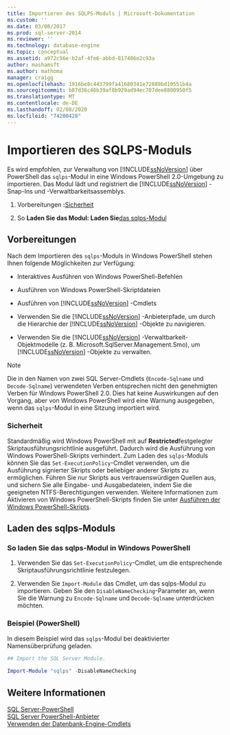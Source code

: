 ```yaml
---
title: Importieren des SQLPS-Moduls | Microsoft-Dokumentation
ms.custom: ''
ms.date: 03/08/2017
ms.prod: sql-server-2014
ms.reviewer: ''
ms.technology: database-engine
ms.topic: conceptual
ms.assetid: a972c56e-b2af-4fe6-abbd-817406e2c93a
author: mashamsft
ms.author: mathoma
manager: craigg
ms.openlocfilehash: 1916be8c443799fa41680341e72889bd10551b4a
ms.sourcegitcommit: b87d36c46b39af8b929ad94ec707dee8800950f5
ms.translationtype: MT
ms.contentlocale: de-DE
ms.lasthandoff: 02/08/2020
ms.locfileid: "74200428"
---
```

# <a name="import-the-sqlps-module"></a>Importieren des SQLPS-Moduls
  Es wird empfohlen, zur Verwaltung von [!INCLUDE[ssNoVersion](../includes/ssnoversion-md.md)] über PowerShell das `sqlps`-Modul in eine Windows PowerShell 2.0-Umgebung zu importieren. Das Modul lädt und registriert die [!INCLUDE[ssNoVersion](../includes/ssnoversion-md.md)] -Snap-Ins und -Verwaltbarkeitsassemblys.  
  
1.  Vorbereitungen **:**[Sicherheit](#Security)    
  
2.  So **Laden Sie das Modul: Laden Sie**[das sqlps-Modul](#LoadSqlps)    
  
## <a name="before-you-begin"></a>Vorbereitungen  
 Nach dem Importieren des `sqlps`-Moduls in Windows PowerShell stehen Ihnen folgende Möglichkeiten zur Verfügung:  
  
-   Interaktives Ausführen von Windows PowerShell-Befehlen  
  
-   Ausführen von Windows PowerShell-Skriptdateien  
  
-   Ausführen von [!INCLUDE[ssNoVersion](../includes/ssnoversion-md.md)] -Cmdlets  
  
-   Verwenden Sie die [!INCLUDE[ssNoVersion](../includes/ssnoversion-md.md)] -Anbieterpfade, um durch die Hierarchie der [!INCLUDE[ssNoVersion](../includes/ssnoversion-md.md)] -Objekte zu navigieren.  
  
-   Verwenden Sie die [!INCLUDE[ssNoVersion](../includes/ssnoversion-md.md)] -Verwaltbarkeit-Objektmodelle (z. B. Microsoft.SqlServer.Management.Smo), um [!INCLUDE[ssNoVersion](../includes/ssnoversion-md.md)] -Objekte zu verwalten.  
  
> [!NOTE]  
>  Die in den Namen von zwei SQL Server-Cmdlets (`Encode-Sqlname` und `Decode-Sqlname`) verwendeten Verben entsprechen nicht den genehmigten Verben für Windows PowerShell 2.0. Dies hat keine Auswirkungen auf den Vorgang, aber von Windows PowerShell wird eine Warnung ausgegeben, wenn das `sqlps`-Modul in eine Sitzung importiert wird.  
  
###  <a name="Security"></a> Sicherheit  
 Standardmäßig wird Windows PowerShell mit auf **Restricted**festgelegter Skriptausführungsrichtlinie ausgeführt. Dadurch wird die Ausführung von Windows PowerShell-Skripts verhindert. Zum Laden des `sqlps`-Moduls können Sie das `Set-ExecutionPolicy`-Cmdlet verwenden, um die Ausführung signierter Skripts oder beliebiger anderer Skripts zu ermöglichen. Führen Sie nur Skripts aus vertrauenswürdigen Quellen aus, und sichern Sie alle Eingabe- und Ausgabedateien, indem Sie die geeigneten NTFS-Berechtigungen verwenden. Weitere Informationen zum Aktivieren von Windows PowerShell-Skripts finden Sie unter [Ausführen der Windows PowerShell-Skripts](https://docs.microsoft.com/powershell/scripting/getting-started/starting-windows-powershell?view=powershell-6#how-to-enable-windows-powershell-ise-on-earlier-releases-of-windows).  
  
##  <a name="LoadSqlps"></a>Laden des sqlps-Moduls  

### <a name="to-load-the-sqlps-module-in-windows-powershell"></a>So laden Sie das sqlps-Modul in Windows PowerShell
  
1.  Verwenden Sie das `Set-ExecutionPolicy`-Cmdlet, um die entsprechende Skriptausführungsrichtlinie festzulegen.  
  
2.  Verwenden Sie `Import-Module` das Cmdlet, um das sqlps-Modul zu importieren. Geben Sie den `DisableNameChecking`-Parameter an, wenn Sie die Warnung zu `Encode-Sqlname` und `Decode-Sqlname` unterdrücken möchten.  
  
### <a name="example-powershell"></a>Beispiel (PowerShell)  
 In diesem Beispiel wird das `sqlps`-Modul bei deaktivierter Namensüberprüfung geladen.  
  
```powershell
## Import the SQL Server Module.  
  
Import-Module "sqlps" -DisableNameChecking  
```  

## <a name="see-also"></a>Weitere Informationen  
 [SQL Server-PowerShell](../powershell/sql-server-powershell.md)   
 [SQL Server PowerShell-Anbieter](../powershell/sql-server-powershell-provider.md)   
 [Verwenden der Datenbank-Engine-Cmdlets](../../2014/database-engine/use-the-database-engine-cmdlets.md)  

